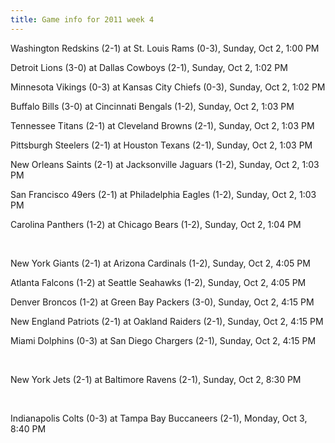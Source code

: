 ```yaml
---
title: Game info for 2011 week 4
---
```

Washington Redskins (2-1) at St. Louis Rams (0-3), Sunday, Oct 2, 1:00 PM

Detroit Lions (3-0) at Dallas Cowboys (2-1), Sunday, Oct 2, 1:02 PM

Minnesota Vikings (0-3) at Kansas City Chiefs (0-3), Sunday, Oct 2, 1:02 PM

Buffalo Bills (3-0) at Cincinnati Bengals (1-2), Sunday, Oct 2, 1:03 PM

Tennessee Titans (2-1) at Cleveland Browns (2-1), Sunday, Oct 2, 1:03 PM

Pittsburgh Steelers (2-1) at Houston Texans (2-1), Sunday, Oct 2, 1:03 PM

New Orleans Saints (2-1) at Jacksonville Jaguars (1-2), Sunday, Oct 2, 1:03 PM

San Francisco 49ers (2-1) at Philadelphia Eagles (1-2), Sunday, Oct 2, 1:03 PM

Carolina Panthers (1-2) at Chicago Bears (1-2), Sunday, Oct 2, 1:04 PM


<br/>

New York Giants (2-1) at Arizona Cardinals (1-2), Sunday, Oct 2, 4:05 PM

Atlanta Falcons (1-2) at Seattle Seahawks (1-2), Sunday, Oct 2, 4:05 PM

Denver Broncos (1-2) at Green Bay Packers (3-0), Sunday, Oct 2, 4:15 PM

New England Patriots (2-1) at Oakland Raiders (2-1), Sunday, Oct 2, 4:15 PM

Miami Dolphins (0-3) at San Diego Chargers (2-1), Sunday, Oct 2, 4:15 PM


<br/>

New York Jets (2-1) at Baltimore Ravens (2-1), Sunday, Oct 2, 8:30 PM


<br/>

Indianapolis Colts (0-3) at Tampa Bay Buccaneers (2-1), Monday, Oct 3, 8:40 PM

